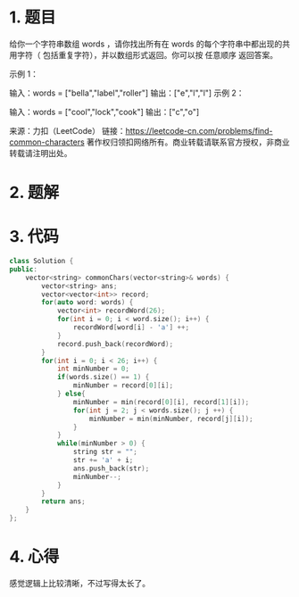 # 1. 题目
给你一个字符串数组 words ，请你找出所有在 words 的每个字符串中都出现的共用字符（ 包括重复字符），并以数组形式返回。你可以按 任意顺序 返回答案。
 

示例 1：

输入：words = ["bella","label","roller"]
输出：["e","l","l"]
示例 2：

输入：words = ["cool","lock","cook"]
输出：["c","o"]

来源：力扣（LeetCode）
链接：https://leetcode-cn.com/problems/find-common-characters
著作权归领扣网络所有。商业转载请联系官方授权，非商业转载请注明出处。

# 2. 题解
# 3. 代码
```c++
class Solution {
public:
    vector<string> commonChars(vector<string>& words) {
        vector<string> ans;
        vector<vector<int>> record;
        for(auto word: words) {
            vector<int> recordWord(26);
            for(int i = 0; i < word.size(); i++) {
                recordWord[word[i] - 'a'] ++;
            }
            record.push_back(recordWord);
        }
        for(int i = 0; i < 26; i++) {
            int minNumber = 0;
            if(words.size() == 1) {
                minNumber = record[0][i];
            } else{
                minNumber = min(record[0][i], record[1][i]);
                for(int j = 2; j < words.size(); j ++) {
                    minNumber = min(minNumber, record[j][i]);
                }
            }
            while(minNumber > 0) {
                string str = "";
                str += 'a' + i;
                ans.push_back(str);
                minNumber--;
            }
        }
        return ans;
    }
};
```
# 4. 心得
感觉逻辑上比较清晰，不过写得太长了。
